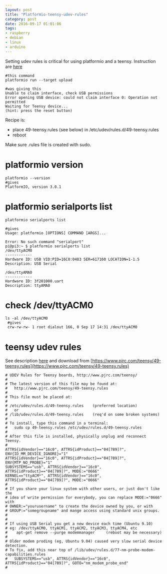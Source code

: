 ```yaml
---
layout: post
title: "Platformio-teensy-udev-rules"
category: post
date: 2016-09-17 01:01:06
tags:
- raspberry
- debian
- linux
- arduino
---
```


Setting udev rules is critical for using platformio and a teensy. Instruction are [here](https://www.pjrc.com/teensy/loader_linux.html)

	#this command
	platformio run --target upload
	
	#was giving this
	Unable to claim interface, check USB permissions
	Error opening USB device: could not claim interface 0: Operation not permitted
	Waiting for Teensy device...
	(hint: press the reset button)

Recipe is:

 - place 49-teensy.rules (see below) in /etc/udev/rules.d/49-teensy.rules
 - reboot

Make sure .rules file is created with sudo.
 
# platformio version

    platformio --version
    #gives
    PlatformIO, version 3.0.1

# platformio serialports list

	platformio serialports list

	#gives
	Usage: platformio [OPTIONS] COMMAND [ARGS]...

	Error: No such command "serialport"
	pi@pi3:~ $ platformio serialports list
	/dev/ttyACM0
	------------
	Hardware ID: USB VID:PID=16C0:0483 SER=617160 LOCATION=1-1.5
	Description: USB Serial

	/dev/ttyAMA0
	------------
	Hardware ID: 3f201000.uart
	Description: ttyAMA0

# check /dev/ttyACM0

    ls -al /dev/ttyACM0 
     #gives
     crw-rw-rw- 1 root dialout 166, 0 Sep 17 14:31 /dev/ttyACM0

# teensy udev rules

See description [here](https://www.pjrc.com/teensy/loader_linux.html) and download from [https://www.pjrc.com/teensy/49-teensy.rules](https://www.pjrc.com/teensy/49-teensy.rules)
 
	# UDEV Rules for Teensy boards, http://www.pjrc.com/teensy/
	#
	# The latest version of this file may be found at:
	#   http://www.pjrc.com/teensy/49-teensy.rules
	#
	# This file must be placed at:
	#
	# /etc/udev/rules.d/49-teensy.rules    (preferred location)
	#   or
	# /lib/udev/rules.d/49-teensy.rules    (req'd on some broken systems)
	#
	# To install, type this command in a terminal:
	#   sudo cp 49-teensy.rules /etc/udev/rules.d/49-teensy.rules
	#
	# After this file is installed, physically unplug and reconnect Teensy.
	#
	ATTRS{idVendor}=="16c0", ATTRS{idProduct}=="04[789]?", ENV{ID_MM_DEVICE_IGNORE}="1"
	ATTRS{idVendor}=="16c0", ATTRS{idProduct}=="04[789]?", ENV{MTP_NO_PROBE}="1"
	SUBSYSTEMS=="usb", ATTRS{idVendor}=="16c0", ATTRS{idProduct}=="04[789]?", MODE:="0666"
	KERNEL=="ttyACM*", ATTRS{idVendor}=="16c0", ATTRS{idProduct}=="04[789]?", MODE:="0666"
	#
	# If you share your linux system with other users, or just don't like the
	# idea of write permission for everybody, you can replace MODE:="0666" with
	# OWNER:="yourusername" to create the device owned by you, or with
	# GROUP:="somegroupname" and mange access using standard unix groups.
	#
	#
	# If using USB Serial you get a new device each time (Ubuntu 9.10)
	# eg: /dev/ttyACM0, ttyACM1, ttyACM2, ttyACM3, ttyACM4, etc
	#    apt-get remove --purge modemmanager     (reboot may be necessary)
	#
	# Older modem proding (eg, Ubuntu 9.04) caused very slow serial device detection.
	# To fix, add this near top of /lib/udev/rules.d/77-nm-probe-modem-capabilities.rules
	#   SUBSYSTEMS=="usb", ATTRS{idVendor}=="16c0", ATTRS{idProduct}=="04[789]?", GOTO="nm_modem_probe_end" 
	#
	
